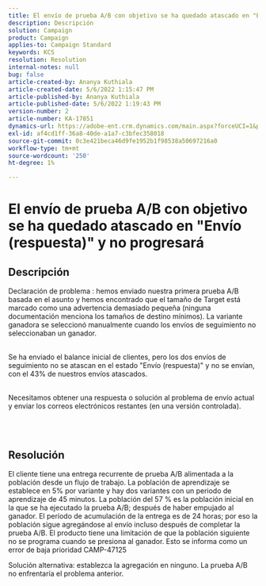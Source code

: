 ```yaml
---
title: El envío de prueba A/B con objetivo se ha quedado atascado en "Envío (respuesta)" y no progresará
description: Descripción
solution: Campaign
product: Campaign
applies-to: Campaign Standard
keywords: KCS
resolution: Resolution
internal-notes: null
bug: false
article-created-by: Ananya Kuthiala
article-created-date: 5/6/2022 1:15:47 PM
article-published-by: Ananya Kuthiala
article-published-date: 5/6/2022 1:19:43 PM
version-number: 2
article-number: KA-17851
dynamics-url: https://adobe-ent.crm.dynamics.com/main.aspx?forceUCI=1&pagetype=entityrecord&etn=knowledgearticle&id=ff3f8d9f-3ecd-ec11-a7b5-0022480b639b
exl-id: af4cd1ff-36a8-40de-a1a7-c3bfec358018
source-git-commit: 0c3e421beca46d9fe1952b1f98538a50697216a0
workflow-type: tm+mt
source-wordcount: '250'
ht-degree: 1%

---
```


# El envío de prueba A/B con objetivo se ha quedado atascado en &quot;Envío (respuesta)&quot; y no progresará

## Descripción

Declaración de problema : hemos enviado nuestra primera prueba A/B basada en el asunto y hemos encontrado que el tamaño de Target está marcado como una advertencia demasiado pequeña (ninguna documentación menciona los tamaños de destino mínimos). La variante ganadora se seleccionó manualmente cuando los envíos de seguimiento no seleccionaban un ganador.

<br>Se ha enviado el balance inicial de clientes, pero los dos envíos de seguimiento no se atascan en el estado &quot;Envío (respuesta)&quot; y no se envían, con el 43% de nuestros envíos atascados.

<br>Necesitamos obtener una respuesta o solución al problema de envío actual y enviar los correos electrónicos restantes (en una versión controlada).

<br> 

## Resolución


El cliente tiene una entrega recurrente de prueba A/B alimentada a la población desde un flujo de trabajo. La población de aprendizaje se establece en 5% por variante y hay dos variantes con un periodo de aprendizaje de 45 minutos. La población del 57 % es la población inicial en la que se ha ejecutado la prueba A/B; después de haber empujado al ganador. El período de acumulación de la entrega es de 24 horas; por eso la población sigue agregándose al envío incluso después de completar la prueba A/B. El producto tiene una limitación de que la población siguiente no se programa cuando se presiona al ganador. Esto se informa como un error de baja prioridad CAMP-47125

Solución alternativa: establezca la agregación en ninguno. La prueba A/B no enfrentaría el problema anterior.
